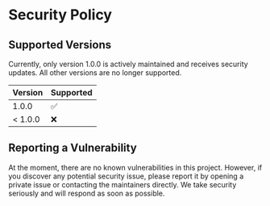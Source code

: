 # Security Policy

## Supported Versions

Currently, only version 1.0.0 is actively maintained and receives 
security updates. All other versions are no longer supported.

| Version | Supported          |
| ------- | ------------------ |
| 1.0.0   | :white_check_mark: |
| < 1.0.0   | :x:                |

## Reporting a Vulnerability

At the moment, there are no known vulnerabilities in this project.
However, if you discover any potential security issue, please report 
it by opening a private issue or contacting the maintainers directly. 
We take security seriously and will respond as soon as possible.
